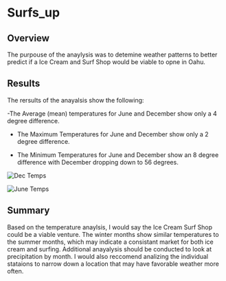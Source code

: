 # Surfs_up

## Overview

The purpouse of the anaylysis was to detemine weather patterns to better predict if a Ice Cream and Surf Shop would be viable to opne in Oahu. 


## Results

The rersults of the anayalsis show the following:

-The Average (mean) temperatures for June and December show only a 4 degree difference. 

- The Maximum Temperatures for June and December show only a 2 degree difference. 

- The Minimum Temperatures for June and December show an 8 degree difference with December dropping down to 56 degrees. 

![Dec Temps](https://user-images.githubusercontent.com/106940550/185773962-4c9e5d34-542e-47e7-9ea4-0ee6a291ad22.png)

![June Temps](https://user-images.githubusercontent.com/106940550/185773965-2c0b9c9c-86f0-47bb-a0c8-70af8870693c.png)


## Summary

Based on the temperature anaylsis, I would say the Ice Cream Surf Shop could be a viable venture. The winter months show similar temperatures to the summer months, which may indicate a consistant market for both ice cream and surfing. Additional anayalysis should be conducted to look at precipitation by month. I would also reccomend analizing the individual stataions to narrow down a location that may have favorable weather more often.   
